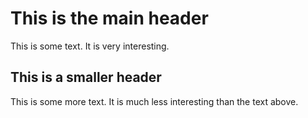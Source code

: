 # This is the main header

This is some text. It is very interesting.

## This is a smaller header
This is some more text. It is much less interesting than the text above.
